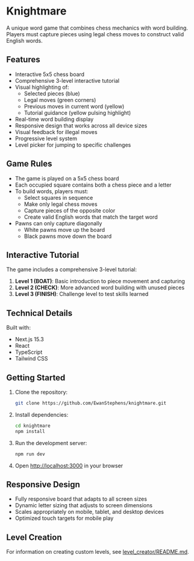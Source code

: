 # Knightmare

A unique word game that combines chess mechanics with word building. Players must capture pieces using legal chess moves to construct valid English words.

## Features

- Interactive 5x5 chess board
- Comprehensive 3-level interactive tutorial
- Visual highlighting of:
  - Selected pieces (blue)
  - Legal moves (green corners)
  - Previous moves in current word (yellow)
  - Tutorial guidance (yellow pulsing highlight)
- Real-time word building display
- Responsive design that works across all device sizes
- Visual feedback for illegal moves
- Progressive level system
- Level picker for jumping to specific challenges

## Game Rules

- The game is played on a 5x5 chess board
- Each occupied square contains both a chess piece and a letter
- To build words, players must:
  - Select squares in sequence
  - Make only legal chess moves
  - Capture pieces of the opposite color
  - Create valid English words that match the target word
- Pawns can only capture diagonally
  - White pawns move up the board
  - Black pawns move down the board

## Interactive Tutorial

The game includes a comprehensive 3-level tutorial:
1. **Level 1 (BOAT)**: Basic introduction to piece movement and capturing
2. **Level 2 (CHECK)**: More advanced word building with unused pieces
3. **Level 3 (FINISH)**: Challenge level to test skills learned

## Technical Details

Built with:
- Next.js 15.3
- React
- TypeScript
- Tailwind CSS

## Getting Started

1. Clone the repository:
   ```bash
   git clone https://github.com/EwanStephens/knightmare.git
   ```

2. Install dependencies:
   ```bash
   cd knightmare
   npm install
   ```

3. Run the development server:
   ```bash
   npm run dev
   ```

4. Open [http://localhost:3000](http://localhost:3000) in your browser

## Responsive Design

- Fully responsive board that adapts to all screen sizes
- Dynamic letter sizing that adjusts to screen dimensions
- Scales appropriately on mobile, tablet, and desktop devices
- Optimized touch targets for mobile play

## Level Creation

For information on creating custom levels, see [level_creator/README.md](level_creator/README.md).

